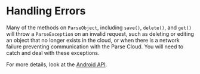 # Handling Errors

Many of the methods on `ParseObject`, including `save()`, `delete()`, and `get()` will throw a `ParseException` on an invalid request, such as deleting or editing an object that no longer exists in the cloud, or when there is a network failure preventing communication with the Parse Cloud. You will need to catch and deal with these exceptions.

For more details, look at the [Android API](/docs/android).
